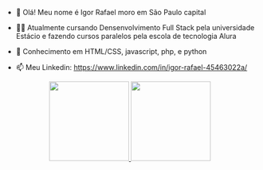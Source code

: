 

- 👋 Olá! Meu nome é Igor Rafael moro em São Paulo capital
- 👨‍🎓 Atualmente cursando Densenvolvimento Full Stack pela universidade Estácio e fazendo 
cursos paralelos pela escola de tecnologia Alura
- 📃 Conhecimento em HTML/CSS, javascript, php, e python

- 📫 Meu Linkedin: https://www.linkedin.com/in/igor-rafael-45463022a/

<div align="center">
  <a href="https://github.com/igorrns">
  <img height="160em" src="https://github-readme-stats.vercel.app/api?username=igorrns&show_icons=true&theme=dracula&include_all_commits=true&count_private=true"/>
  <img height="160em" src="https://github-readme-stats.vercel.app/api/top-langs/?username=igorrns&layout=compact&langs_count=7&theme=dracula"/>
</div>
